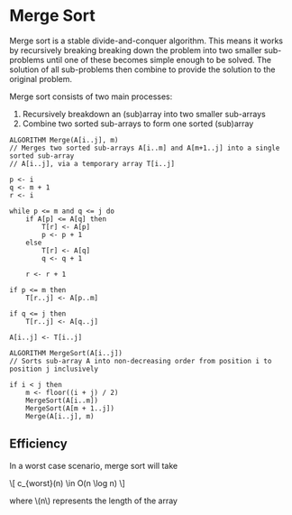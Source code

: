 # Merge Sort

Merge sort is a stable divide-and-conquer algorithm. This means it works by recursively 
breaking breaking down the problem into two smaller sub-problems until one of these
becomes simple enough to be solved. The solution of all sub-problems then combine
to provide the solution to the original problem.

Merge sort consists of two main processes:
1. Recursively breakdown an (sub)array into two smaller sub-arrays
2. Combine two sorted sub-arrays to form one sorted (sub)array

```
ALGORITHM Merge(A[i..j], m)
// Merges two sorted sub-arrays A[i..m] and A[m+1..j] into a single sorted sub-array
// A[i..j], via a temporary array T[i..j]

p <- i
q <- m + 1
r <- i

while p <= m and q <= j do
    if A[p] <= A[q] then
        T[r] <- A[p]
        p <- p + 1
    else
        T[r] <- A[q]
        q <- q + 1

    r <- r + 1

if p <= m then
    T[r..j] <- A[p..m]

if q <= j then
    T[r..j] <- A[q..j]

A[i..j] <- T[i..j]
```

```
ALGORITHM MergeSort(A[i..j])
// Sorts sub-array A into non-decreasing order from position i to position j inclusively

if i < j then
    m <- floor((i + j) / 2)
    MergeSort(A[i..m])
    MergeSort(A[m + 1..j])
    Merge(A[i..j], m)
```

## Efficiency
In a worst case scenario, merge sort will take

\\[
    c_{worst}(n) \in O(n \log n)
\\]

where \\(n\\) represents the length of the array
